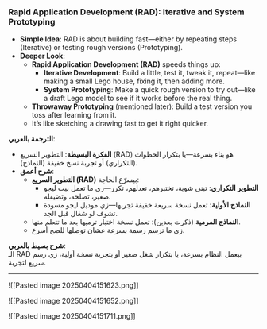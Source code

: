 ### Rapid Application Development (RAD): Iterative and System Prototyping

- **Simple Idea**: RAD is about building fast—either by repeating steps (Iterative) or testing rough versions (Prototyping).
- **Deeper Look**:
    - **Rapid Application Development (RAD)** speeds things up:
        - **Iterative Development**: Build a little, test it, tweak it, repeat—like making a small Lego house, fixing it, then adding more.
        - **System Prototyping**: Make a quick rough version to try out—like a draft Lego model to see if it works before the real thing.
    - **Throwaway Prototyping** (mentioned later): Build a test version you toss after learning from it.
    - It’s like sketching a drawing fast to get it right quicker.

**الترجمة بالعربي**:

- **الفكرة البسيطة**: التطوير السريع (RAD) هو بناء بسرعة—يا بتكرار الخطوات (التكراري) أو تجربة نسخ خفيفة (النماذج).
- **شرح أعمق**:
    - **التطوير السريع (RAD)** بيسرّع الحاجة:
        - **التطوير التكراري**: تبني شوية، تختبرهم، تعدلهم، تكرر—زي ما تعمل بيت ليجو صغير، تصلحه، وتضيفله.
        - **النماذج الأولية**: تعمل نسخة سريعة خفيفة تجربها—زي موديل ليجو مسودة تشوف لو شغال قبل الجد.
    - **النماذج المرمية** (ذكرت بعدين): تعمل نسخة اختبار ترميها بعد ما تتعلم منها.
    - زي ما ترسم رسمة بسرعة عشان توصلها للصح أسرع.

**شرح بسيط بالعربي**:  
الـ RAD بيعمل النظام بسرعة، يا بتكرار شغل صغير أو بتجربة نسخة أولية، زي رسم سريع لتجربة.

---
![[Pasted image 20250404151623.png]]

![[Pasted image 20250404151652.png]]

![[Pasted image 20250404151711.png]]